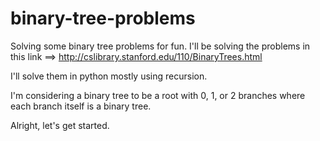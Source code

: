 # binary-tree-problems
Solving some binary tree problems for fun. 
I'll be solving the problems in this link ==> http://cslibrary.stanford.edu/110/BinaryTrees.html

I'll solve them in python mostly using recursion. 

I'm considering a binary tree to be a root with 0, 1, or 2 branches where each branch itself is a binary tree.

Alright, let's get started. 
